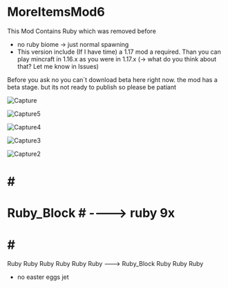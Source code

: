 # MoreItemsMod6
This Mod Contains Ruby which was removed before

- no ruby biome -> just normal spawning
- This version include (If I have time) a 1.17 mod a required. Than you can play mincraft in 1.16.x as you were in 1.17.x (-> what do you think about that? Let me know in Issues)

Before you ask no you can´t download beta here right now. the mod has a beta stage. but its not ready to publish so please be patiant

![Capture](https://user-images.githubusercontent.com/83444480/140626917-a91fccdc-b727-427e-8065-553a8814389e.PNG)


![Capture5](https://user-images.githubusercontent.com/83444480/140626918-df8c1fd7-036d-420d-8f28-3e387669aceb.PNG)


![Capture4](https://user-images.githubusercontent.com/83444480/140626919-0844e73c-5347-4a46-9b53-2cc8981f145b.PNG)


![Capture3](https://user-images.githubusercontent.com/83444480/140626920-b9681c37-1cbf-4d3c-96d3-db00474f7ab8.PNG)


![Capture2](https://user-images.githubusercontent.com/83444480/140626921-177ea8ca-c79f-474f-9e95-53c8ab642ee6.PNG)


#     #     #
# Ruby_Block # ----> ruby 9x
#     #     #

Ruby Ruby Ruby
Ruby Ruby Ruby ---> Ruby_Block
Ruby Ruby Ruby



- no easter eggs jet
